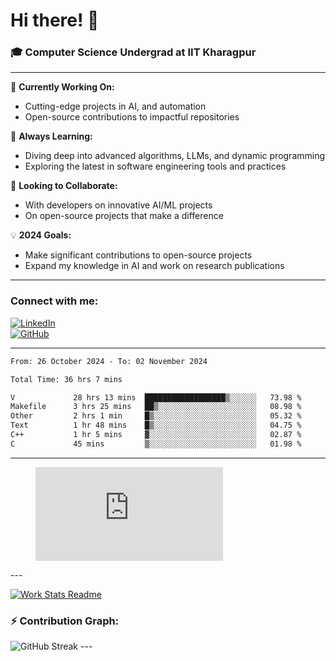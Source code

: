 # Hi there! 👋

### 🎓 Computer Science Undergrad at IIT Kharagpur

---

🔭 **Currently Working On:**  
- Cutting-edge projects in AI, and automation  
- Open-source contributions to impactful repositories

🌱 **Always Learning:**  
- Diving deep into advanced algorithms, LLMs, and dynamic programming  
- Exploring the latest in software engineering tools and practices

👯 **Looking to Collaborate:**  
- With developers on innovative AI/ML projects  
- On open-source projects that make a difference

💡 **2024 Goals:**  
- Make significant contributions to open-source projects  
- Expand my knowledge in AI and work on research publications 

---

### Connect with me:

[![LinkedIn](https://img.shields.io/badge/LinkedIn-0077B5?style=for-the-badge&logo=linkedin&logoColor=white)](https://www.linkedin.com/in/sesidadi)  
[![GitHub](https://img.shields.io/badge/GitHub-181717?style=for-the-badge&logo=github&logoColor=white)](https://github.com/sesiii)

---
<!--START_SECTION:waka-->

```txt
From: 26 October 2024 - To: 02 November 2024

Total Time: 36 hrs 7 mins

V             28 hrs 13 mins  ██████████████████▒░░░░░░   73.98 %
Makefile      3 hrs 25 mins   ██▒░░░░░░░░░░░░░░░░░░░░░░   08.98 %
Other         2 hrs 1 min     █▒░░░░░░░░░░░░░░░░░░░░░░░   05.32 %
Text          1 hr 48 mins    █▒░░░░░░░░░░░░░░░░░░░░░░░   04.75 %
C++           1 hr 5 mins     ▓░░░░░░░░░░░░░░░░░░░░░░░░   02.87 %
C             45 mins         ▒░░░░░░░░░░░░░░░░░░░░░░░░   01.98 %
```

<!--END_SECTION:waka-->
---
<figure><embed src="https://wakatime.com/share/@81d5e6c4-c575-43e6-9a9e-85ed25517f53/42cf003a-18dd-42ef-bded-df01146821f2.svg"></embed></figure>
---

[![Work Stats Readme](https://github.com/sesiii/sesiii/actions/workflows/main.yml/badge.svg)](https://github.com/sesiii/sesiii/actions/workflows/main.yml)

### ⚡ Contribution Graph:

<img src="https://streak-stats.demolab.com/?user=sesiii&theme=radical" alt="GitHub Streak" />
---

